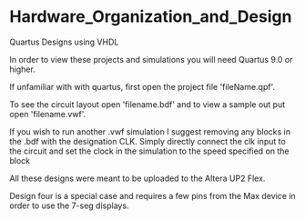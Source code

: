 Hardware_Organization_and_Design
================================

Quartus Designs using VHDL


In order to view these projects and simulations you will need Quartus 9.0 or higher.  

If unfamiliar with with quartus, first open the project file 'fileName.qpf'. 

To see the circuit layout open 'filename.bdf' and to view a sample out put open 'filename.vwf'.

If you wish to run another .vwf simulation I suggest removing any blocks in the .bdf with the designation CLK.
Simply directly connect the clk input to the circuit and set the clock in the simulation to the speed specified on the block 

All these designs were meant to be uploaded to the Altera UP2 Flex.  

Design four is a special case and requires a few pins from the Max device in order to use the 7-seg displays.
